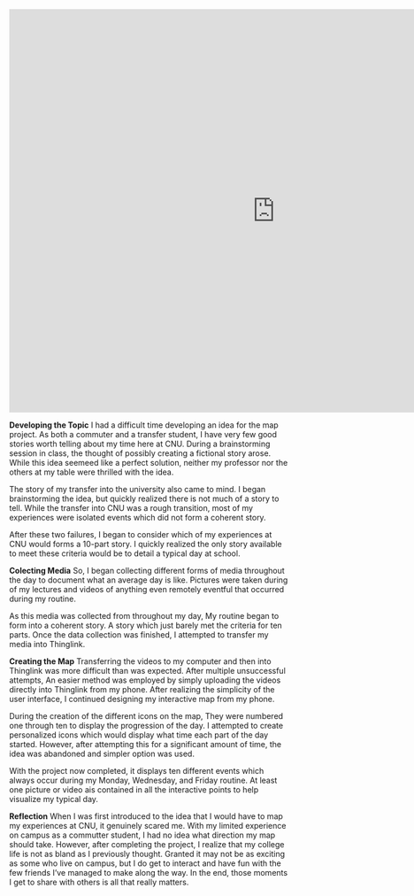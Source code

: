 <iframe width="960" height="729.2193308550186" data-original-width="1614" data-original-height="1226" src="https://www.thinglink.com/card/1499039690555129859" type="text/html" frameborder="0" webkitallowfullscreen mozallowfullscreen allowfullscreen scrolling="no"></iframe><script async src="//cdn.thinglink.me/jse/responsive.js"></script>


**Developing the Topic**
I had a difficult time developing an idea for the map project. As both a commuter and a transfer student, I have very few good stories worth telling about my time here at CNU. During a brainstorming session in class, the thought of possibly creating a fictional story arose. While this idea seemeed like a perfect solution, neither my professor nor the others at my table were thrilled with the idea. 

The story of my transfer into the university also came to mind. I began brainstorming the idea, but quickly realized there is not much of a story to tell. While the transfer into CNU was a rough transition, most of my experiences were isolated events which did not form a coherent story.

After these two failures, I began to consider which of my experiences at CNU would forms a 10-part story. I quickly realized the only story available to meet these criteria would be to detail a typical day at school.

**Colecting Media**
So, I began collecting different forms of media throughout the day to document what an average day is like. Pictures were taken during of my lectures and videos of anything even remotely eventful that occurred during my routine. 

As this media was collected from throughout my day, My routine began to form into a coherent story. A story which just barely met the criteria for ten parts. Once the data collection was finished, I attempted to transfer my media into Thinglink. 

**Creating the Map**
Transferring the videos to my computer and then into Thinglink was more difficult than was expected. After multiple unsuccessful attempts, An easier method was employed by simply uploading the videos directly into Thinglink from my phone. After realizing the simplicity of the user interface, I continued designing my interactive map from my phone. 

During the creation of the different icons on the map, They were numbered one through ten to display the progression of the day. I attempted to create personalized icons which would display what time each part of the day started. However, after attempting this for a significant amount of time, the idea was abandoned and simpler option was used. 

With the project now completed, it displays ten different events which always occur during my Monday, Wednesday, and Friday routine. At least one picture or video ais contained in all the interactive points to help visualize my typical day.

**Reflection**
When I was first introduced to the idea that I would have to map my experiences at CNU, it genuinely scared me. With my limited experience on campus as a commutter student, I had no idea what direction my map should take. However, after completing the project, I realize that my college life is not as bland as I previously thought. Granted it may not be as exciting as some who live on campus, but I do get to interact and have fun with the few friends I’ve managed to make along the way. In the end, those moments I get to share with others is all that really matters.
